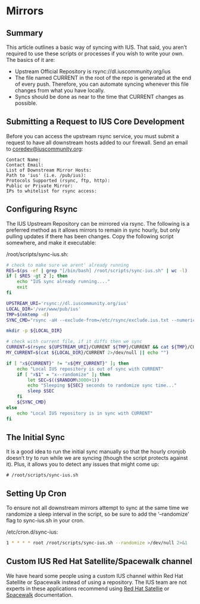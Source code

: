 # Mirrors

## Summary

This article outlines a basic way of syncing with IUS. That said, you aren’t
required to use these scripts or processes if you wish to write your own. The
basics of it are:

* Upstream Official Repository is rsync://dl.iuscommunity.org/ius
* The file named CURRENT in the root of the repo is generated at the end of
every push. Therefore, you can automate syncing whenever this file changes
from what you have locally.
* Syncs should be done as near to the time that CURRENT changes as possible.

## Submitting a Request to IUS Core Development

Before you can access the upstream rsync service, you must submit a request to
have all downstream hosts added to our firewall. Send an email to
coredev@iuscommunity.org:
```
Contact Name:
Contact Email:
List of Downstream Mirror Hosts:
Path to 'ius' (i.e. /pub/ius):
Protocols Supported (rsync, ftp, http):
Public or Private Mirror:
IPs to whitelist for rsync access:
```
## Configuring Rsync

The IUS Upstream Repository can be mirrored via rsync. The following is
a preferred method as it allows mirrors to remain in sync hourly, but only
pulling updates if there has been changes.  Copy the following script
somewhere, and make it executable:

/root/scripts/sync-ius.sh:

``` bash
# check to make sure we arent' already running
RES=$(ps -ef | grep "[/bin/bash] /root/scripts/sync-ius.sh" | wc -l)
if [ $RES -gt 2 ]; then
    echo "IUS sync already running...."
    exit
fi

UPSTREAM_URI='rsync://dl.iuscommunity.org/ius'
LOCAL_DIR='/var/www/pub/ius'
TMP=$(mktemp -d)
SYNC_CMD="rsync -aH --exclude-from=/etc/rsync/exclude.ius.txt --numeric-ids --delete --delete-after --delay-updates ${UPSTREAM_URI}/* ${LOCAL_DIR}"

mkdir -p ${LOCAL_DIR}

# check with current file, if it diffs then we sync
CURRENT=$(rsync ${UPSTREAM_URI}/CURRENT ${TMP}/CURRENT && cat ${TMP}/CURRENT)
MY_CURRENT=$(cat ${LOCAL_DIR}/CURRENT 2>/dev/null || echo "")

if [ "x${CURRENT}" != "x${MY_CURRENT}" ]; then
    echo "Local IUS repository is out of sync with CURRENT"
    if [ "x$1" = "x--randomize" ]; then
        let SEC=$(($RANDOM%3000+1))
        echo "Sleeping ${SEC} seconds to randomize sync time..."
        sleep $SEC
    fi
    ${SYNC_CMD}
else
    echo "Local IUS repository is in sync with CURRENT"
fi
```

## The Initial Sync

It is a good idea to run the initial sync manually so that the hourly cronjob
doesn’t try to run while we are syncing (though the script protects against
it). Plus, it allows you to detect any issues that might come up:

```
# /root/scripts/sync-ius.sh
```

## Setting Up Cron

To ensure not all downstream mirrors attempt to sync at the same time we
randomize a sleep interval in the script, so be sure to add the ‘–randomize’
flag to sync-ius.sh in your cron.

/etc/cron.d/sync-ius:

``` bash
1 * * * * root /root/scripts/sync-ius.sh --randomize >/dev/null 2>&1
```

## Custom IUS Red Hat Satellite/Spacewalk channel

We have heard some people using a custom IUS channel within Red Hat Satellite
or Spacewalk instead of using a repository. The IUS team are not experts in
these applications recommend using [⁠Red Hat Satellie][1] or [Spacewalk][2]
documentation.

[1]: https://access.redhat.com/documentation/en-US/Red_Hat_Satellite/
[2]: https://fedorahosted.org/spacewalk/wiki/UserDocs
